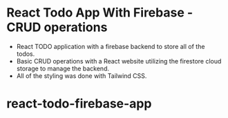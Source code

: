 # React Todo App With Firebase - CRUD operations

- React TODO application with a firebase backend to store all of the todos.
- Basic CRUD operations with a React website utilizing the firestore cloud storage to manage the backend.
- All of the styling was done with Tailwind CSS.
# react-todo-firebase-app
